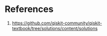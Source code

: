 


# References

1) https://github.com/qiskit-community/qiskit-textbook/tree/solutions/content/solutions